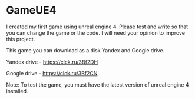 # GameUE4
I created my first game using unreal engine 4. Please test and write so that you can change the game or the code. I will need your opinion to improve this project.

This game you can download as a disk Yandex and Google drive.

Yandex drive - https://clck.ru/3Bf2DH

Google drive - https://clck.ru/3Bf2CN

Note: To test the game, you must have the latest version of unreal engine 4 installed.

